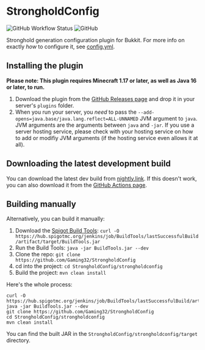 # StrongholdConfig

![GitHub Workflow Status](https://img.shields.io/github/workflow/status/Gaming32/StrongholdConfig/maven)
![GitHub](https://img.shields.io/github/license/Gaming32/StrongholdConfig)
<!-- ![GitHub all releases](https://img.shields.io/github/downloads/Gaming32/StrongholdConfig/total) -->

Stronghold generation configuration plugin for Bukkit. 
For more info on exactly *how* to configure it, see [config.yml](strongholdconfig/src/main/resources/config.yml). 

## Installing the plugin

**Please note: This plugin requires Minecraft 1.17 or later, as well as Java 16 or later, to run.**

1. Download the plugin from the [GitHub Releases page](https://github.com/Gaming32/StrongholdConfig/releases) and drop it in your server's `plugins` folder.
2. When you run your server, you *need* to pass the `--add-opens=java.base/java.lang.reflect=ALL-UNNAMED` JVM argument to `java`. JVM arguments are the arguments between `java` and `-jar`. If you use a server hosting service, please check with your hosting service on how to add or modifiy JVM arguments (if the hosting service even allows it at all).

## Downloading the latest development build

You can download the latest dev build from [nightly.link](https://nightly.link/Gaming32/StrongholdConfig/workflows/maven/main). If this doesn't work, you can also download it from the [GitHub Actions page](https://github.com/Gaming32/StrongholdConfig/actions). 

## Building manually

Alternatively, you can build it manually:
1. Download the [Spigot Build Tools](https://www.spigotmc.org/wiki/buildtools/): `curl -O https://hub.spigotmc.org/jenkins/job/BuildTools/lastSuccessfulBuild/artifact/target/BuildTools.jar`
2. Run the Build Tools: `java -jar BuildTools.jar --dev`
3. Clone the repo: `git clone https://github.com/Gaming32/StrongholdConfig`
4. cd into the project: `cd StrongholdConfig/strongholdconfig`
5. Build the project: `mvn clean install`

Here's the whole process:
```shell
curl -O https://hub.spigotmc.org/jenkins/job/BuildTools/lastSuccessfulBuild/artifact/target/BuildTools.jar
java -jar BuildTools.jar --dev
git clone https://github.com/Gaming32/StrongholdConfig
cd StrongholdConfig/strongholdconfig
mvn clean install
```

You can find the built JAR in the `StrongholdConfig/strongholdconfig/target` directory. 
